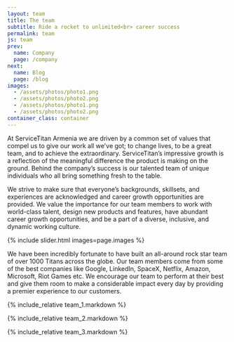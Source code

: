 ```yaml
---
layout: team
title: The team
subtitle: Ride a rocket to unlimited<br> career success
permalink: team
js: team
prev:
  name: Company
  page: /company
next:
  name: Blog
  page: /blog
images:
  - /assets/photos/photo1.png
  - /assets/photos/photo2.png
  - /assets/photos/photo1.png
  - /assets/photos/photo2.png
container_class: container
---
```


At ServiceTitan Armenia we are driven by a common set of values that compel us to give our work all we've
got; to change lives, to be a great team, and to achieve the extraordinary. ServiceTitan’s impressive growth
is a reflection of the meaningful difference the product is making on the ground. Behind the company’s
success is our talented team of unique individuals who all bring something fresh to the table.

We strive to make sure that everyone’s backgrounds, skillsets, and experiences are acknowledged and career
growth opportunities are provided. We value the importance for our team members to work with world-class
talent, design new products and features, have abundant career growth opportunities, and be a part of a
diverse, inclusive, and dynamic working culture.

{% include slider.html images=page.images %}

We have been incredibly fortunate to have built an all-around rock star team of over 1000 Titans across the
globe. Our team members come from some of the best companies like Google, LinkedIn, SpaceX, Netflix, Amazon,
Microsoft, Riot Games etc. We encourage our team to perform at their best and give them room to make a
considerable impact every day by providing a premier experience to our customers.

{% include_relative team_1.markdown %}

{% include_relative team_2.markdown %}

{% include_relative team_3.markdown %}
